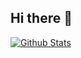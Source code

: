 ## Hi there 👋

<!--
**jostut/jostut** is a ✨ _special_ ✨ repository because its `README.md` (this file) appears on your GitHub profile.

Here are some ideas to get you started:

- 🔭 I’m currently working on ...
- 🌱 I’m currently learning ...
- 👯 I’m looking to collaborate on ...
- 🤔 I’m looking for help with ...
- 💬 Ask me about ...
- 📫 How to reach me: ...
- 😄 Pronouns: ...
- ⚡ Fun fact: ...
-->
[![Github Stats](https://github-readme-stats.vercel.app/api?username=jostut&show_icons=true&hide=contribs)](https://github-readme-stats.vercel.app/api?username=jostut&show_icons=true&hide=contribs)
